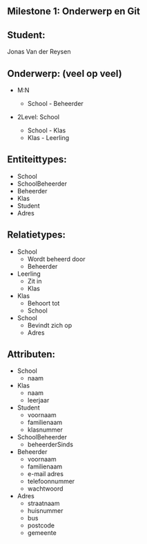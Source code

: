 Milestone 1: Onderwerp en Git
---

Student:
--------
Jonas Van der Reysen

Onderwerp: (veel op veel)
-------------------------
- M:N
    - School - Beheerder


- 2Level: School
    - School - Klas
    - Klas - Leerling


Entiteittypes:
--------------
- School
- SchoolBeheerder
- Beheerder
- Klas
- Student
- Adres

Relatietypes:
-------------
- School
  - Wordt beheerd door
  - Beheerder
- Leerling
  - Zit in
  - Klas
- Klas
  - Behoort tot
  - School
- School
  - Bevindt zich op
  - Adres

Attributen:
-----------

- School
  - naam
- Klas
  - naam
  - leerjaar
- Student
  - voornaam
  - familienaam
  - klasnummer
- SchoolBeheerder
  - beheerderSinds
- Beheerder
  - voornaam
  - familienaam
  - e-mail adres
  - telefoonnummer
  - wachtwoord
- Adres
  - straatnaam
  - huisnummer
  - bus
  - postcode
  - gemeente
